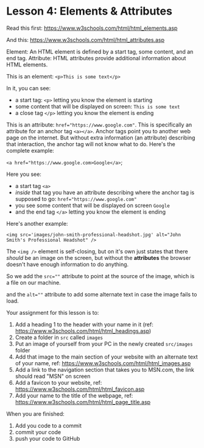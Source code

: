 # Lesson 4: Elements & Attributes

Read this first: https://www.w3schools.com/html/html_elements.asp

And this: https://www.w3schools.com/html/html_attributes.asp

Element: An HTML element is defined by a start tag, some content, and an end tag.
Attribute: HTML attributes provide additional information about HTML elements.

This is an element: `<p>This is some text</p>`

In it, you can see:
- a start tag: `<p>` letting you know the element is starting
- some content that will be displayed on screen: `This is some text`
- a close tag `</p>` letting you know the element is ending

This is an attribute: `href="https://www.google.com"`. This is specifically an attribute for an anchor tag `<a></a>`. Anchor tags point you to another web page on the internet. But without extra information (an attribute) describing that interaction, the anchor tag will not know what to do. Here's the complete example:

`<a href="https://www.google.com>Google</a>`;

Here you see:
- a start tag `<a>`
- *inside* that tag you have an attribute describing where the anchor tag is supposed to go: `href="https://www.google.com"`
- you see some content that will be displayed on screen `Google`
- and the end tag `</a>` letting you know the element is ending

Here's another example:

`<img src='images/john-smith-professional-headshot.jpg' alt="John Smith's Professional Headshot" />`

The `<img />` element is self-closing, but on it's own just states that there *should* be an image on the screen, but without the **attributes** the browser doesn't have enough information to do anything.

So we add the `src=""` attribute to point at the source of the image, which is a file on our machine.

and the `alt=""` attribute to add some alternate text in case the image fails to load.

Your assignment for this lesson is to:
1. Add a heading 1 to the header with your name in it (ref: https://www.w3schools.com/html/html_headings.asp)
2. Create a folder in `src` called `images`
3. Put an image of yourself from your PC in the newly created `src/images` folder
4. Add that image to the main section of your website with an alternate text of your name,  ref: https://www.w3schools.com/html/html_images.asp
5. Add a link to the navigation section that takes you to MSN.com, the link should read "MSN" on screen
6. Add a favicon to your website, ref: https://www.w3schools.com/html/html_favicon.asp
7. Add your name to the title of the webpage, ref: https://www.w3schools.com/html/html_page_title.asp

When you are finished:
1. Add you code to a commit
2. commit your code
3. push your code to GitHub